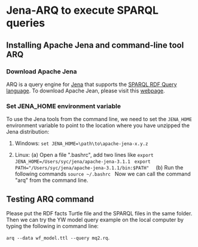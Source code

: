 # Jena-ARQ to execute SPARQL queries

## Installing Apache Jena and command-line tool ARQ

### Download Apache Jena

ARQ is a query engine for [Jena](http://jena.apache.org/) that supports the [SPARQL RDF Query language](http://www.w3.org/TR/sparql11-query/). To download Apache Jean, please visit this [webpage](https://jena.apache.org/download/index.cgi).

### Set JENA_HOME environment variable

To use the Jena tools from the command line, we need to set the `JENA_HOME` environment variable to point to the location where you have unzipped the Jena distribution:

  1. Windows:
    `set JENA_HOME=\path\to\apache-jena-x.y.z`
       
  2. Linux:
    (a) Open a file ".bashrc", add two lines like
    `export JENA_HOME=/Users/syc/jena/apache-jena-3.1.1 ` 
    `export PATH="/Users/syc/jena/apache-jena-3.1.1/bin:$PATH"  `
   (b) Run the following commands
    `source ~/.bashrc `
    Now we can call the command "arq" from the command line.

## Testing ARQ command
   
Please put the RDF facts Turtle file and the SPARQL files in the same folder. Then we can try the YW model query example on the local computer by typing the following in command line:

 `arq --data wf_model.ttl --query mq2.rq`.
             

